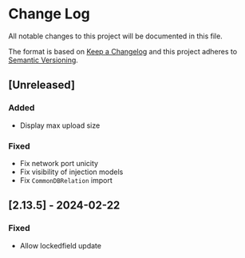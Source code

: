 # Change Log

All notable changes to this project will be documented in this file.

The format is based on [Keep a Changelog](http://keepachangelog.com/)
and this project adheres to [Semantic Versioning](http://semver.org/).

## [Unreleased]

### Added

- Display max upload size

### Fixed

- Fix network port unicity
- Fix visibility of injection models
- Fix ```CommonDBRelation``` import

## [2.13.5] - 2024-02-22


### Fixed

- Allow lockedfield update
